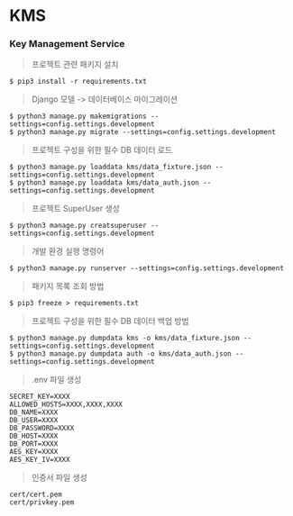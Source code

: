 # KMS

### Key Management Service

> 프로젝트 관련 패키지 설치

```
$ pip3 install -r requirements.txt
```

> Django 모델 -> 데이터베이스 마이그레이션

```
$ python3 manage.py makemigrations --settings=config.settings.development
$ python3 manage.py migrate --settings=config.settings.development
```

> 프로젝트 구성을 위한 필수 DB 데이터 로드

```
$ python3 manage.py loaddata kms/data_fixture.json --settings=config.settings.development
$ python3 manage.py loaddata kms/data_auth.json --settings=config.settings.development
```

> 프로젝트 SuperUser 생성

```
$ python3 manage.py creatsuperuser --settings=config.settings.development
```

> 개발 환경 실행 명령어

```
$ python3 manage.py runserver --settings=config.settings.development
```

> 패키지 목록 조회 방법

```
$ pip3 freeze > requirements.txt
```

> 프로젝트 구성을 위한 필수 DB 데이터 백업 방법

```
$ python3 manage.py dumpdata kms -o kms/data_fixture.json --settings=config.settings.development
$ python3 manage.py dumpdata auth -o kms/data_auth.json --settings=config.settings.development
```

> .env 파일 생성
```
SECRET_KEY=XXXX
ALLOWED_HOSTS=XXXX,XXXX,XXXX
DB_NAME=XXXX
DB_USER=XXXX
DB_PASSWORD=XXXX
DB_HOST=XXXX
DB_PORT=XXXX
AES_KEY=XXXX
AES_KEY_IV=XXXX
```

> 인증서 파일 생성
```
cert/cert.pem
cert/privkey.pem
```
